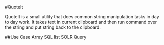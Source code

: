 #QuoteIt

QuoteIt is a small utility that does common string manipulation tasks in day to day work.
It takes text in current clipboard and then run command over the string and put string back to the clipboard.

##Use Case
Array
SQL
list
SOLR Query
